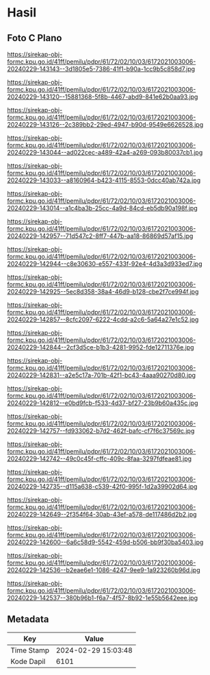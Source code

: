 # Hasil

## Foto C Plano

https://sirekap-obj-formc.kpu.go.id/41ff/pemilu/pdpr/61/72/02/10/03/6172021003006-20240229-143143--3d1805e5-7386-41f1-b90a-1cc9b5c858d7.jpg

https://sirekap-obj-formc.kpu.go.id/41ff/pemilu/pdpr/61/72/02/10/03/6172021003006-20240229-143120--15881368-5f8b-4467-abd9-841e62b0aa93.jpg

https://sirekap-obj-formc.kpu.go.id/41ff/pemilu/pdpr/61/72/02/10/03/6172021003006-20240229-143126--2c389bb2-29ed-4947-b90d-9549e6626528.jpg

https://sirekap-obj-formc.kpu.go.id/41ff/pemilu/pdpr/61/72/02/10/03/6172021003006-20240229-143044--ad022cec-a489-42a4-a269-093b80037cb1.jpg

https://sirekap-obj-formc.kpu.go.id/41ff/pemilu/pdpr/61/72/02/10/03/6172021003006-20240229-143033--a8160964-b423-4115-8553-0dcc40ab742a.jpg

https://sirekap-obj-formc.kpu.go.id/41ff/pemilu/pdpr/61/72/02/10/03/6172021003006-20240229-143014--a1c4ba3b-25cc-4a9d-84cd-eb5db90a198f.jpg

https://sirekap-obj-formc.kpu.go.id/41ff/pemilu/pdpr/61/72/02/10/03/6172021003006-20240229-142957--71d547c2-8ff7-447b-aa18-86869d57af15.jpg

https://sirekap-obj-formc.kpu.go.id/41ff/pemilu/pdpr/61/72/02/10/03/6172021003006-20240229-142944--c8e30630-e557-433f-92e4-4d3a3d933ed7.jpg

https://sirekap-obj-formc.kpu.go.id/41ff/pemilu/pdpr/61/72/02/10/03/6172021003006-20240229-142925--5ec8d358-38a4-46d9-b128-cbe2f7ce994f.jpg

https://sirekap-obj-formc.kpu.go.id/41ff/pemilu/pdpr/61/72/02/10/03/6172021003006-20240229-142857--8cfc2097-6222-4cdd-a2c6-5a64a27e1c52.jpg

https://sirekap-obj-formc.kpu.go.id/41ff/pemilu/pdpr/61/72/02/10/03/6172021003006-20240229-142844--2cf3d5ce-b1b3-4281-9952-fde12711376e.jpg

https://sirekap-obj-formc.kpu.go.id/41ff/pemilu/pdpr/61/72/02/10/03/6172021003006-20240229-142831--a2e5c17a-701b-42f1-bc43-4aaa90270d80.jpg

https://sirekap-obj-formc.kpu.go.id/41ff/pemilu/pdpr/61/72/02/10/03/6172021003006-20240229-142812--e0bd9fcb-f533-4d37-bf27-23b9b60a435c.jpg

https://sirekap-obj-formc.kpu.go.id/41ff/pemilu/pdpr/61/72/02/10/03/6172021003006-20240229-142757--fd933062-b7d2-462f-bafc-cf7f6c37569c.jpg

https://sirekap-obj-formc.kpu.go.id/41ff/pemilu/pdpr/61/72/02/10/03/6172021003006-20240229-142742--49c0c45f-cffc-409c-8faa-3297fdfeae81.jpg

https://sirekap-obj-formc.kpu.go.id/41ff/pemilu/pdpr/61/72/02/10/03/6172021003006-20240229-142735--d115a638-c539-42f0-995f-1d2a39902d64.jpg

https://sirekap-obj-formc.kpu.go.id/41ff/pemilu/pdpr/61/72/02/10/03/6172021003006-20240229-142649--2f354f64-30ab-43ef-a578-de117486d2b2.jpg

https://sirekap-obj-formc.kpu.go.id/41ff/pemilu/pdpr/61/72/02/10/03/6172021003006-20240229-142600--6a6c58d9-5542-459d-b506-bb9f30ba5403.jpg

https://sirekap-obj-formc.kpu.go.id/41ff/pemilu/pdpr/61/72/02/10/03/6172021003006-20240229-142536--b2eae6e1-1086-4247-9ee9-1a923260b96d.jpg

https://sirekap-obj-formc.kpu.go.id/41ff/pemilu/pdpr/61/72/02/10/03/6172021003006-20240229-142537--380b96b1-f6a7-4f57-8b92-1e55b5642eee.jpg


## Metadata

| Key        | Value               |
| ---------- | ------------------- |
| Time Stamp | 2024-02-29 15:03:48 |
| Kode Dapil | 6101                |



